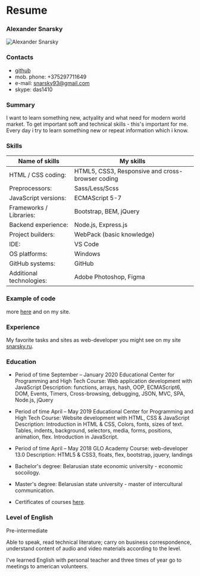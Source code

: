 # Resume 

### Alexander Snarsky

![Alexander Snarsky](/img/my_photo.png)

### Contacts 
* [github](https://github.com/webdevsnarsky)
* mob. phone: +375297711649
* e-mail: snarsky93@gmail.com 
* skype: das1410

### Summary
I want to learn something new, actyality and what need for modern world market.
To get important soft and technical skills - this's important for me. 
Every day i try to learn something new or repeat information which i know. 

### Skills 
| Name of skills | My skills |
| ------ | ------ |
| HTML / CSS coding: | HTML5, CSS3, Responsive and cross-browser coding |
| Preprocessors: | Sass/Less/Scss |
| JavaScript versions: | ECMAScript 5-7 |
| Frameworks / Libraries: | Bootstrap, BEM, jQuery |
| Backend experience: | Node.js, Express.js |
| Project builders: | WebPack (basic knowledge) |
| IDE: | VS Code |
| OS platforms: | Windows |
| GitHub systems: | GitHub |
| Additional technologies: | Adobe Photoshop, Figma |

### Example of code 

more [here](http://snarsky.ru) and on my site. 

### Experience 

My favorite tasks and sites as web-developer you might see on my site [snarsky.ru](http://snarsky.ru).

### Education 

- Period of time September – January 2020
Educational Center for Programming and High Tech
Course: Web application development with JavaScript 
Description: functions, arrays, hash, OOP, ECMAScript6, DOM, Events, Timers, Cross-browsing, debugging, JSON, MVC, SPA, Node.js, jQuery

- Period of time April – May 2019 
Educational Center for Programming and High Tech 
Course: Website development with HTML, CSS & JavaScript 
Description: Introduction in HTML & CSS, Colors, fonts, sizes of text. Tables, indents, background, selectors, media, forms, positions, animation, flex. Introduction in JavaScript.

- Period of time April – May 2018
GLO Academy 
Course: web-developer 13.0 
Description: HTML5 & CSS3, floats, flex, bootstrap, jquery, landings

- Bachelor's degree: Belarusian state economic university - economic socoilogy.

- Master's degree: Belarusian state university - master of intercultural communication.

- Certificates of courses [here](https://study.up-skills.ru/pl/18256801).

### Level of English 
Pre-intermediate

Able to speak, read technical literature; carry on business correspondence, understand content of audio and video materials according to the level.

I've learned English with personal teacher and three times of year go to meetings to american volunteers.